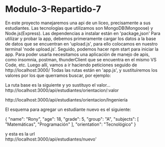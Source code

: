 # Modulo-3-Repartido-7

En este proyecto manejaremos una api de un liceo, precisamente a sus estudiantes.
Las tecnologías que utilizamos son MongoDB(Mongoose) y Node.js(Express).
Las dependencias a instalar están en 'package,json'
Para utilizar y probar la app, debemos primeramente cargar los datos a la base de datos que se encuentran en 'upload.js',
para ello colocamos en nuestro terminal 'node upload.js'. Seguido, podemos hacer npm start para iniciar la app.
Para poder usarla necesitamos una aplicación de manejo de apis, como insomnia, postman, thunderClient que se encuentra en el mismo VS Code, etc.
Luego allí, vamos a ir haciendo peticiones seguido de http://localhost:3000/
Todas las rutas están en 'app.js', y sustituiremos los valores por los que querramos buscar, por ejemplo:

La ruta base es la siguiente y yo sustituyo el valor...
http://localhost:3000/api/estudiantes/orientacion/:valor

http://localhost:3000/api/estudiantes/orientacion/Ingeniería

El esquema para agregar un estudiante nuevo es el siguiente:

{
      "name": "Rony",
      "age": 18,
      "grade": 5,
      "group": "A",
      "subjects": [ "Matemáticas", "Programación" ],
      "orientation": "Tecnológico"
    }
    
  y esta es la url  
  http://localhost:3000/api/estudiantes/nuevo'  
  
  
